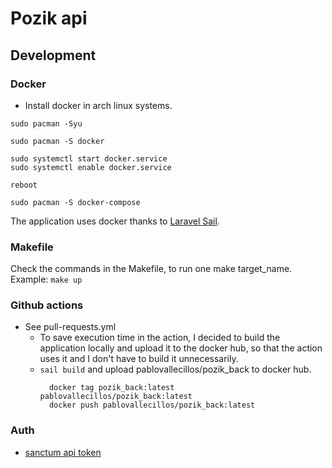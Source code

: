 # Pozik api

## Development

### Docker
- Install docker in arch linux systems.

```
sudo pacman -Syu

sudo pacman -S docker

sudo systemctl start docker.service
sudo systemctl enable docker.service

reboot

sudo pacman -S docker-compose
```

The application uses docker thanks to [Laravel Sail](https://laravel.com/docs/10.x/sail).

### Makefile

Check the commands in the Makefile, to run one make target_name. Example: `make up`

### Github actions

- See pull-requests.yml
    - To save execution time in the action, I decided to build the application locally and upload it to the docker hub, so that the action uses it and I don't have to build it unnecessarily.
    - `sail build` and upload pablovallecillos/pozik_back to docker hub.
      ```
        docker tag pozik_back:latest pablovallecillos/pozik_back:latest
        docker push pablovallecillos/pozik_back:latest
      ```

### Auth

- [sanctum api token](https://laravel.com/docs/10.x/sanctum#mobile-application-authentication)

